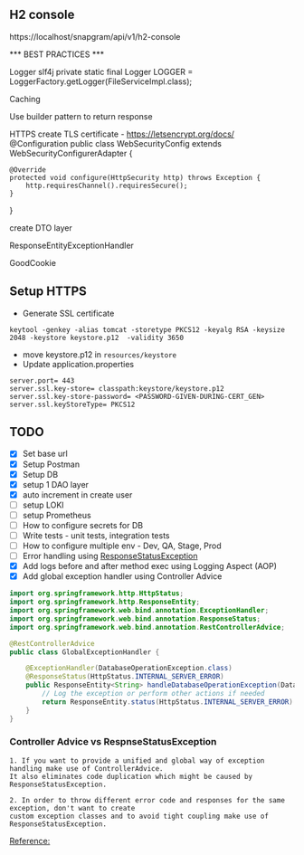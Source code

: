 ## H2 console
https://localhost/snapgram/api/v1/h2-console

*** BEST PRACTICES ***

Logger slf4j
 private static final Logger LOGGER = LoggerFactory.getLogger(FileServiceImpl.class);

Caching

Use builder pattern to return response

HTTPS
create TLS certificate - https://letsencrypt.org/docs/
@Configuration
public class WebSecurityConfig extends WebSecurityConfigurerAdapter {

	@Override
	protected void configure(HttpSecurity http) throws Exception {
		http.requiresChannel().requiresSecure();
	}
}

create DTO layer

ResponseEntityExceptionHandler

GoodCookie

## Setup HTTPS
-  Generate SSL certificate
```
keytool -genkey -alias tomcat -storetype PKCS12 -keyalg RSA -keysize 2048 -keystore keystore.p12  -validity 3650
```
- move keystore.p12 in `resources/keystore`
- Update application.properties
```
server.port= 443
server.ssl.key-store= classpath:keystore/keystore.p12
server.ssl.key-store-password= <PASSWORD-GIVEN-DURING-CERT_GEN>
server.ssl.keyStoreType= PKCS12
```

## TODO
- [x] Set base url
- [x] Setup Postman
- [x] Setup DB
- [x] setup 1 DAO layer
- [x] auto increment in create user
- [ ] setup LOKI
- [ ] setup Prometheus
- [ ] How to configure secrets for DB
- [ ] Write tests - unit tests, integration tests
- [ ] How to configure multiple env - Dev, QA, Stage, Prod
- [ ] Error handling using [ResponseStatusException](https://www.baeldung.com/spring-response-status-exception)
- [x] Add logs before and after method exec using Logging Aspect (AOP)
- [x] Add global exception handler using Controller Advice

```java
import org.springframework.http.HttpStatus;
import org.springframework.http.ResponseEntity;
import org.springframework.web.bind.annotation.ExceptionHandler;
import org.springframework.web.bind.annotation.ResponseStatus;
import org.springframework.web.bind.annotation.RestControllerAdvice;

@RestControllerAdvice
public class GlobalExceptionHandler {

    @ExceptionHandler(DatabaseOperationException.class)
    @ResponseStatus(HttpStatus.INTERNAL_SERVER_ERROR)
    public ResponseEntity<String> handleDatabaseOperationException(DatabaseOperationException ex) {
        // Log the exception or perform other actions if needed
        return ResponseEntity.status(HttpStatus.INTERNAL_SERVER_ERROR).body(ex.getMessage());
    }
}
```
### Controller Advice vs RespnseStatusException
```
1. If you want to provide a unified and global way of exception handling make use of ControllerAdvice.
It also eliminates code duplication which might be caused by ResponseStatusException.

2. In order to throw different error code and responses for the same exception, don't want to create
custom exception classes and to avoid tight coupling make use of ResponseStatusException.
```

[Reference:](https://www.youtube.com/watch?v=_W3R2VwRyF4&list=WL&index=20&ab_channel=JavaScriptMastery)